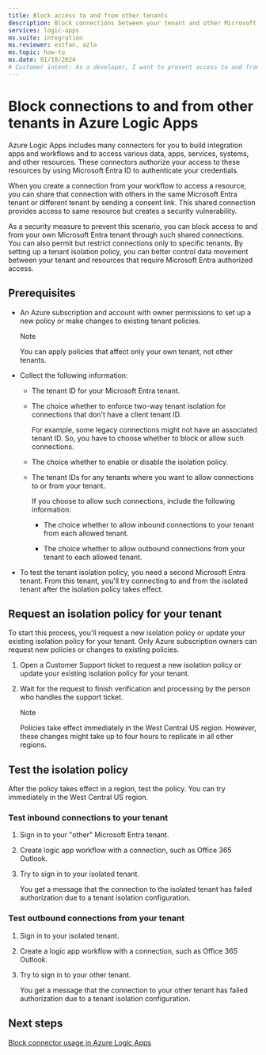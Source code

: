 ```yaml
---
title: Block access to and from other tenants
description: Block connections between your tenant and other Microsoft Entra tenants in Azure Logic Apps.
services: logic-apps
ms.suite: integration
ms.reviewer: estfan, azla
ms.topic: how-to
ms.date: 01/10/2024
# Customer intent: As a developer, I want to prevent access to and from other Microsoft Entra tenants.
---
```


# Block connections to and from other tenants in Azure Logic Apps

Azure Logic Apps includes many connectors for you to build integration apps and workflows and to access various data, apps, services, systems, and other resources. These connectors authorize your access to these resources by using Microsoft Entra ID to authenticate your credentials.

When you create a connection from your workflow to access a resource, you can share that connection with others in the same Microsoft Entra tenant or different tenant by sending a consent link. This shared connection provides access to same resource but creates a security vulnerability.

As a security measure to prevent this scenario, you can block access to and from your own Microsoft Entra tenant through such shared connections. You can also permit but restrict connections only to specific tenants. By setting up a tenant isolation policy, you can better control data movement between your tenant and resources that require Microsoft Entra authorized access.

## Prerequisites

- An Azure subscription and account with owner permissions to set up a new policy or make changes to existing tenant policies.

  > [!NOTE]
  >
  > You can apply policies that affect only your own tenant, not other tenants.

- Collect the following information:

  - The tenant ID for your Microsoft Entra tenant.

  - The choice whether to enforce two-way tenant isolation for connections that don't have a client tenant ID.

    For example, some legacy connections might not have an associated tenant ID. So, you have to choose whether to block or allow such connections.

  - The choice whether to enable or disable the isolation policy.

  - The tenant IDs for any tenants where you want to allow connections to or from your tenant.

    If you choose to allow such connections, include the following information:
    
    - The choice whether to allow inbound connections to your tenant from each allowed tenant.

    - The choice whether to allow outbound connections from your tenant to each allowed tenant.

- To test the tenant isolation policy, you need a second Microsoft Entra tenant. From this tenant, you'll try connecting to and from the isolated tenant after the isolation policy takes effect.

## Request an isolation policy for your tenant

To start this process, you'll request a new isolation policy or update your existing isolation policy for your tenant. Only Azure subscription owners can request new policies or changes to existing policies.

1. Open a Customer Support ticket to request a new isolation policy or update your existing isolation policy for your tenant.

1. Wait for the request to finish verification and processing by the person who handles the support ticket.

   > [!NOTE]
   >
   > Policies take effect immediately in the West Central US region. However, these changes 
   > might take up to four hours to replicate in all other regions.

## Test the isolation policy

After the policy takes effect in a region, test the policy. You can try immediately in the West Central US region.

### Test inbound connections to your tenant

1. Sign in to your "other" Microsoft Entra tenant.

1. Create logic app workflow with a connection, such as Office 365 Outlook.

1. Try to sign in to your isolated tenant.

   You get a message that the connection to the isolated tenant has failed authorization due to a tenant isolation configuration.

### Test outbound connections from your tenant

1. Sign in to your isolated tenant.

1. Create a logic app workflow with a connection, such as Office 365 Outlook.

1. Try to sign in to your other tenant.

   You get a message that the connection to your other tenant has failed authorization due to a tenant isolation configuration.

## Next steps

[Block connector usage in Azure Logic Apps](block-connections-connectors.md)
